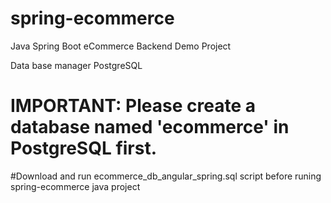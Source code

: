 # spring-ecommerce  
Java Spring Boot eCommerce Backend Demo Project  

Data base manager PostgreSQL  
# IMPORTANT: Please create a database named 'ecommerce' in PostgreSQL first.  
#Download and run ecommerce_db_angular_spring.sql script before runing spring-ecommerce java project  
